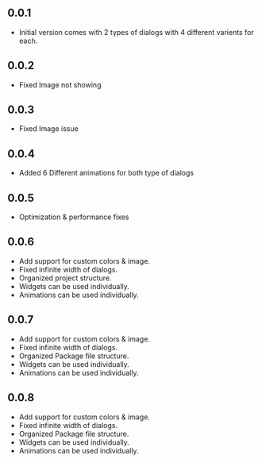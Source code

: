 ## 0.0.1

* Initial version comes with 2 types of dialogs with 4 different varients for each.

## 0.0.2

* Fixed Image not showing

## 0.0.3

* Fixed Image issue

## 0.0.4

* Added 6 Different animations for both type of dialogs

## 0.0.5

* Optimization & performance fixes

## 0.0.6

* Add support for custom colors & image.
* Fixed infinite width of dialogs.
* Organized project structure.
* Widgets can be used individually.
* Animations can be used individually.

## 0.0.7

* Add support for custom colors & image.
* Fixed infinite width of dialogs.
* Organized Package file structure.
* Widgets can be used individually.
* Animations can be used individually.

## 0.0.8

* Add support for custom colors & image.
* Fixed infinite width of dialogs.
* Organized Package file structure.
* Widgets can be used individually.
* Animations can be used individually.